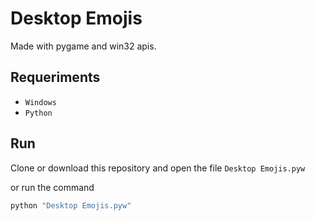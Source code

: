 # Desktop Emojis

Made with pygame and win32 apis.

## Requeriments

- ```Windows```
- ```Python```

## Run

Clone or download this repository and open the file ```Desktop Emojis.pyw```

or run the command 

```bash
python "Desktop Emojis.pyw"
```